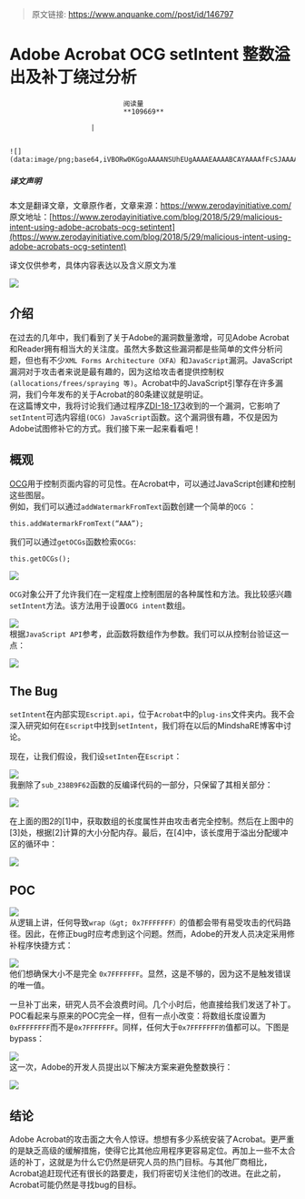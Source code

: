 > 原文链接: https://www.anquanke.com//post/id/146797 


# Adobe Acrobat OCG setIntent 整数溢出及补丁绕过分析


                                阅读量   
                                **109669**
                            
                        |
                        
                                                                                                                                    ![](data:image/png;base64,iVBORw0KGgoAAAANSUhEUgAAAAEAAAABCAYAAAAfFcSJAAAAAXNSR0IArs4c6QAAAARnQU1BAACxjwv8YQUAAAAJcEhZcwAADsQAAA7EAZUrDhsAAAANSURBVBhXYzh8+PB/AAffA0nNPuCLAAAAAElFTkSuQmCC)
                                                                                            



##### 译文声明

本文是翻译文章，文章原作者，文章来源：https://www.zerodayinitiative.com/
                                <br>原文地址：[https://www.zerodayinitiative.com/blog/2018/5/29/malicious-intent-using-adobe-acrobats-ocg-setintent](https://www.zerodayinitiative.com/blog/2018/5/29/malicious-intent-using-adobe-acrobats-ocg-setintent)

译文仅供参考，具体内容表达以及含义原文为准

[![](https://p5.ssl.qhimg.com/t01bbd0d7d2841ad1a1.png)](https://p5.ssl.qhimg.com/t01bbd0d7d2841ad1a1.png)



## 介绍

在过去的几年中，我们看到了关于Adobe的漏洞数量激增，可见Adobe Acrobat和Reader拥有相当大的关注度。虽然大多数这些漏洞都是些简单的文件分析问题，但也有不少`XML Forms Architecture（XFA）`和`JavaScript`漏洞。JavaScript漏洞对于攻击者来说是最有趣的，因为这给攻击者提供控制权`(allocations/frees/spraying 等)`。Acrobat中的JavaScript引擎存在许多漏洞，我们今年发布的关于Acrobat的80条建议就是明证。<br>
在这篇博文中，我将讨论我们通过程序[ZDI-18-173](https://www.zerodayinitiative.com/advisories/ZDI-18-173/)收到的一个漏洞，它影响了`setIntent`可选内容组`(OCG) JavaScript`函数。这个漏洞很有趣，不仅是因为Adobe试图修补它的方式。我们接下来一起来看看吧！



## 概观

[OCG](https://acrobatusers.com/tutorials/print/creating-and-using-layers-ocgs-with-acrobat-javascript)用于控制页面内容的可见性。在Acrobat中，可以通过JavaScript创建和控制这些图层。<br>
例如，我们可以通过`addWatermarkFromText`函数创建一个简单的`OCG` ：

```
this.addWatermarkFromText(“AAA”);
```

我们可以通过`getOCGs`函数检索`OCGs`:

```
this.getOCGs();
```

[![](https://p2.ssl.qhimg.com/t0104c6d6cda89e8c1f.png)](https://p2.ssl.qhimg.com/t0104c6d6cda89e8c1f.png)

`OCG`对象公开了允许我们在一定程度上控制图层的各种属性和方法。我比较感兴趣`setIntent`方法。该方法用于设置`OCG intent`数组。

[![](https://p4.ssl.qhimg.com/t017164c844e465d745.png)](https://p4.ssl.qhimg.com/t017164c844e465d745.png)<br>
根据`JavaScript API`参考，此函数将数组作为参数。我们可以从控制台验证这一点：

[![](https://p4.ssl.qhimg.com/t014e3b91a8bc884e39.png)](https://p4.ssl.qhimg.com/t014e3b91a8bc884e39.png)



## The Bug

`setIntent`在内部实现`Escript.api`，位于`Acrobat`中的`plug-ins`文件夹内。我不会深入研究如何在`Escript`中找到`setIntent`，我们将在以后的MindshaRE博客中讨论。

现在，让我们假设，我们设`setInten`在`Escript`：

[![](https://p4.ssl.qhimg.com/t01ae00f021dd817f3f.png)](https://p4.ssl.qhimg.com/t01ae00f021dd817f3f.png)<br>
我删除了`sub_238B9F62`函数的反编译代码的一部分，只保留了其相关部分：

[![](https://p1.ssl.qhimg.com/t015985b580a8bfec55.png)](https://p1.ssl.qhimg.com/t015985b580a8bfec55.png)

在上面的图2的[1]中，获取数组的长度属性并由攻击者完全控制。然后在上图中的[3]处，根据[2]计算的大小分配内存。最后，在[4]中，该长度用于溢出分配缓冲区的循环中：

[![](https://p0.ssl.qhimg.com/t0149ef8ecbfa242443.png)](https://p0.ssl.qhimg.com/t0149ef8ecbfa242443.png)



## POC

[![](https://p5.ssl.qhimg.com/t0110edf8498758de2e.png)](https://p5.ssl.qhimg.com/t0110edf8498758de2e.png)<br>
从逻辑上讲，任何导致`wrap（&gt; 0x7FFFFFFF）`的值都会带有易受攻击的代码路径。因此，在修正bug时应考虑到这个问题。然而，Adobe的开发人员决定采用修补程序快捷方式：

[![](https://p0.ssl.qhimg.com/t015fca581e234971d6.png)](https://p0.ssl.qhimg.com/t015fca581e234971d6.png)<br>
他们想确保大小不是完全 `0x7FFFFFFF`。显然，这是不够的，因为这不是触发错误的唯一值。

一旦补丁出来，研究人员不会浪费时间。几个小时后，他直接给我们发送了补丁。POC看起来与原来的POC完全一样，但有一点小改变：将数组长度设置为`0xFFFFFFFF`而不是`0x7FFFFFFF`。同样，任何大于`0x7FFFFFFF的`值都可以。下图是bypass：

[![](https://p0.ssl.qhimg.com/t0195c7c73bbcb5b0e9.png)](https://p0.ssl.qhimg.com/t0195c7c73bbcb5b0e9.png)<br>
这一次，Adobe的开发人员提出以下解决方案来避免整数换行：

[![](https://p5.ssl.qhimg.com/t01c684aed45d25ccb3.png)](https://p5.ssl.qhimg.com/t01c684aed45d25ccb3.png)



## 结论

Adobe Acrobat的攻击面之大令人惊讶。想想有多少系统安装了Acrobat。更严重的是缺乏高级的缓解措施，使得它比其他应用程序更容易定位。再加上一些不太合适的补丁，这就是为什么它仍然是研究人员的热门目标。与其他厂商相比，Acrobat追赶现代还有很长的路要走，我们将密切关注他们的改进。在此之前，Acrobat可能仍然是寻找bug的目标。
